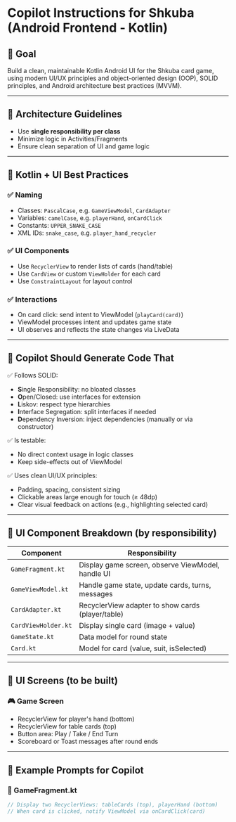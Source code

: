 # Copilot Instructions for Shkuba (Android Frontend - Kotlin)

## 🎯 Goal
Build a clean, maintainable Kotlin Android UI for the Shkuba card game, using modern UI/UX principles and object-oriented design (OOP), SOLID principles, and Android architecture best practices (MVVM).

---

## 📐 Architecture Guidelines

- Use **single responsibility per class**
- Minimize logic in Activities/Fragments
- Ensure clean separation of UI and game logic

---

## 🧠 Kotlin + UI Best Practices

### ✅ Naming
- Classes: `PascalCase`, e.g. `GameViewModel`, `CardAdapter`
- Variables: `camelCase`, e.g. `playerHand`, `onCardClick`
- Constants: `UPPER_SNAKE_CASE`
- XML IDs: `snake_case`, e.g. `player_hand_recycler`

### ✅ UI Components
- Use `RecyclerView` to render lists of cards (hand/table)
- Use `CardView` or custom `ViewHolder` for each card
- Use `ConstraintLayout` for layout control

### ✅ Interactions
- On card click: send intent to ViewModel (`playCard(card)`)
- ViewModel processes intent and updates game state
- UI observes and reflects the state changes via LiveData

---

## 🔧 Copilot Should Generate Code That

✅ Follows SOLID:
- **S**ingle Responsibility: no bloated classes  
- **O**pen/Closed: use interfaces for extension  
- **L**iskov: respect type hierarchies  
- **I**nterface Segregation: split interfaces if needed  
- **D**ependency Inversion: inject dependencies (manually or via constructor)

✅ Is testable:
- No direct context usage in logic classes
- Keep side-effects out of ViewModel

✅ Uses clean UI/UX principles:
- Padding, spacing, consistent sizing
- Clickable areas large enough for touch (≥ 48dp)
- Clear visual feedback on actions (e.g., highlighting selected card)

---

## 💼 UI Component Breakdown (by responsibility)

| Component            | Responsibility                                       |
|----------------------|------------------------------------------------------|
| `GameFragment.kt`    | Display game screen, observe ViewModel, handle UI   |
| `GameViewModel.kt`   | Handle game state, update cards, turns, messages    |
| `CardAdapter.kt`     | RecyclerView adapter to show cards (player/table)   |
| `CardViewHolder.kt`  | Display single card (image + value)                 |
| `GameState.kt`       | Data model for round state                          |
| `Card.kt`            | Model for card (value, suit, isSelected)            |

---

## 📱 UI Screens (to be built)

### 🎮 Game Screen
- RecyclerView for player's hand (bottom)
- RecyclerView for table cards (top)
- Button area: Play / Take / End Turn
- Scoreboard or Toast messages after round ends

---

## 📄 Example Prompts for Copilot

### 🧩 GameFragment.kt
```kotlin
// Display two RecyclerViews: tableCards (top), playerHand (bottom)
// When card is clicked, notify ViewModel via onCardClick(card)